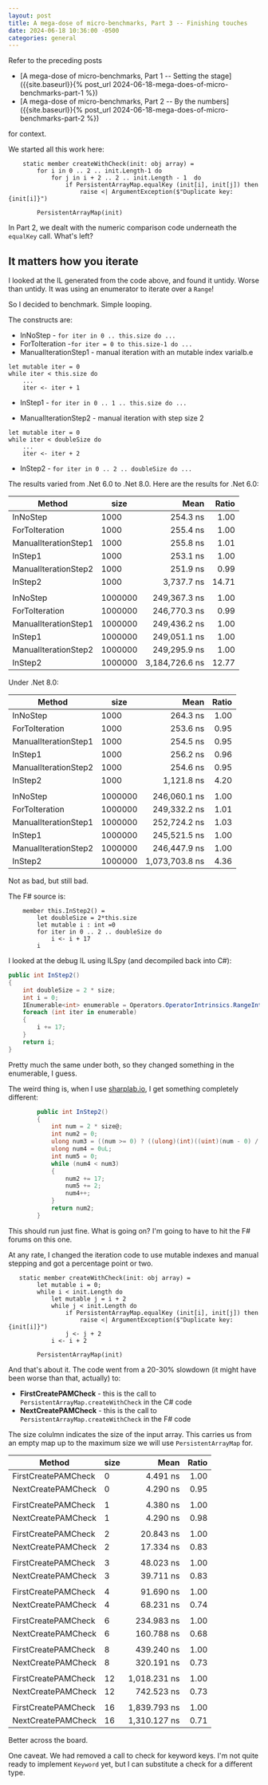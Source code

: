 ```yaml
---
layout: post
title: A mega-dose of micro-benchmarks, Part 3 -- Finishing touches   
date: 2024-06-18 10:36:00 -0500
categories: general
---
```


Refer to the preceding posts

- [A mega-dose of micro-benchmarks, Part 1 -- Setting the stage]({{site.baseurl}}{% post_url 2024-06-18-mega-does-of-micro-benchmarks-part-1 %})
- [A mega-dose of micro-benchmarks, Part 2 -- By the numbers]({{site.baseurl}}{% post_url 2024-06-18-mega-does-of-micro-benchmarks-part-2 %})

for context.


We started all this work here:

```F#
    static member createWithCheck(init: obj array) =
        for i in 0 .. 2 .. init.Length-1 do
            for j in i + 2 .. 2 .. init.Length - 1  do
                if PersistentArrayMap.equalKey (init[i], init[j]) then
                    raise <| ArgumentException($"Duplicate key: {init[i]}")
                    
        PersistentArrayMap(init)
```

In Part 2, we dealt with the numeric comparison code underneath the `equalKey` call.
What's left?


## It matters how you iterate


I looked at the IL generated from the code above, and found it untidy.
Worse than untidy.  It was using an enumerator to iterate over a `Range`!

So I decided to benchmark.  Simple looping.

The constructs are: 

- InNoStep - `for iter in 0 .. this.size do ... `
- ForToIteration -`for iter = 0 to this.size-1 do ... `
- ManualIterationStep1 - manual iteration with an mutable index varialb.e

```F#
let mutable iter = 0
while iter < this.size do
    ...
    iter <- iter + 1
```


- InStep1 - `for iter in 0 .. 1 .. this.size do ... `

- ManualIterationStep2 - manual iteration with step size 2

```F#
let mutable iter = 0
while iter < doubleSize do
    ...
    iter <- iter + 2
```

- InStep2  - `for iter in 0 .. 2 .. doubleSize do ... `


The results varied from .Net 6.0 to .Net 8.0.  Here are the results for .Net 6.0:

| Method               | size    | Mean           | Ratio |
|--------------------- |-------- |---------------:|------:|
| InNoStep             | 1000    |       254.3 ns |  1.00 |
| ForToIteration       | 1000    |       255.4 ns |  1.00 |
| ManualIterationStep1 | 1000    |       255.8 ns |  1.01 |
| InStep1              | 1000    |       253.1 ns |  1.00 |
| ManualIterationStep2 | 1000    |       251.9 ns |  0.99 |
| InStep2              | 1000    |     3,737.7 ns | 14.71 |
|                      |         |                |       |
| InNoStep             | 1000000 |   249,367.3 ns |  1.00 |
| ForToIteration       | 1000000 |   246,770.3 ns |  0.99 |
| ManualIterationStep1 | 1000000 |   249,436.2 ns |  1.00 |
| InStep1              | 1000000 |   249,051.1 ns |  1.00 |
| ManualIterationStep2 | 1000000 |   249,295.9 ns |  1.00 |
| InStep2              | 1000000 | 3,184,726.6 ns | 12.77 |


Under .Net 8.0:

| Method               | size    | Mean           | Ratio |
|--------------------- |-------- |---------------:|------:|
| InNoStep             | 1000    |       264.3 ns |  1.00 |
| ForToIteration       | 1000    |       253.6 ns |  0.95 |
| ManualIterationStep1 | 1000    |       254.5 ns |  0.95 |
| InStep1              | 1000    |       256.2 ns |  0.96 |
| ManualIterationStep2 | 1000    |       254.6 ns |  0.95 |
| InStep2              | 1000    |     1,121.8 ns |  4.20 |
|                      |         |                |       |
| InNoStep             | 1000000 |   246,060.1 ns |  1.00 |
| ForToIteration       | 1000000 |   249,332.2 ns |  1.01 |
| ManualIterationStep1 | 1000000 |   252,724.2 ns |  1.03 |
| InStep1              | 1000000 |   245,521.5 ns |  1.00 |
| ManualIterationStep2 | 1000000 |   246,447.9 ns |  1.00 |
| InStep2              | 1000000 | 1,073,703.8 ns |  4.36 |

Not as bad, but still bad.

The F# source is:

```F#
    member this.InStep2() = 
        let doubleSize = 2*this.size
        let mutable i : int =0
        for iter in 0 .. 2 .. doubleSize do
            i <- i + 17
        i
```

I looked at the debug IL using ILSpy (and decompiled back into C#):

```C#
public int InStep2()
{
	int doubleSize = 2 * size;
	int i = 0;
	IEnumerable<int> enumerable = Operators.OperatorIntrinsics.RangeInt32(0, 2, doubleSize);
	foreach (int iter in enumerable)
	{
		i += 17;
	}
	return i;
}
```

Pretty much the same under both, so they changed something in the enumerable, I guess.

The weird thing is, when I use [sharplab.io](https://sharplab.io), I get something completely different:

```C#
        public int InStep2()
        {
            int num = 2 * size@;
            int num2 = 0;
            ulong num3 = ((num >= 0) ? ((ulong)(int)((uint)(num - 0) / 2u) + 1uL) : 0);
            ulong num4 = 0uL;
            int num5 = 0;
            while (num4 < num3)
            {
                num2 += 17;
                num5 += 2;
                num4++;
            }
            return num2;
        }
```

This should run just fine.  What is going on?   I'm going to have to hit the F# forums on this one.

At any rate, I changed the iteration code to use mutable indexes and manual stepping and got a percentage point or two.

```F#
   static member createWithCheck(init: obj array) =
        let mutable i = 0;
        while i < init.Length do
            let mutable j = i + 2
            while j < init.Length do
                if PersistentArrayMap.equalKey (init[i], init[j]) then
                    raise <| ArgumentException($"Duplicate key: {init[i]}")
                j <- j + 2
            i <- i + 2

        PersistentArrayMap(init)
```

And that's about it.  The code went from a 20-30% slowdown (it might have been worse than that, actually) to:

- __FirstCreatePAMCheck__ - this is the call to `PersistentArrayMap.createWithCheck` in the C# code
- __NextCreatePAMCheck__ - this is the call to `PersistentArrayMap.createWithCheck` in the F# code

The size colulmn indicates the size of the input array.  This carries us from an empty map up to the maximum size we will use `PersistentArrayMap` for.  


| Method              | size | Mean         | Ratio |
|-------------------- |----- |-------------:|------:|
| FirstCreatePAMCheck | 0    |     4.491 ns |  1.00 |
| NextCreatePAMCheck  | 0    |     4.290 ns |  0.95 |
|                     |      |              |       |
| FirstCreatePAMCheck | 1    |     4.380 ns |  1.00 |
| NextCreatePAMCheck  | 1    |     4.290 ns |  0.98 |
|                     |      |              |       |
| FirstCreatePAMCheck | 2    |    20.843 ns |  1.00 |
| NextCreatePAMCheck  | 2    |    17.334 ns |  0.83 |
|                     |      |              |       |
| FirstCreatePAMCheck | 3    |    48.023 ns |  1.00 |
| NextCreatePAMCheck  | 3    |    39.711 ns |  0.83 |
|                     |      |              |       |
| FirstCreatePAMCheck | 4    |    91.690 ns |  1.00 |
| NextCreatePAMCheck  | 4    |    68.231 ns |  0.74 |
|                     |      |              |       |
| FirstCreatePAMCheck | 6    |   234.983 ns |  1.00 |
| NextCreatePAMCheck  | 6    |   160.788 ns |  0.68 |
|                     |      |              |       |
| FirstCreatePAMCheck | 8    |   439.240 ns |  1.00 |
| NextCreatePAMCheck  | 8    |   320.191 ns |  0.73 |
|                     |      |              |       |
| FirstCreatePAMCheck | 12   | 1,018.231 ns |  1.00 |
| NextCreatePAMCheck  | 12   |   742.523 ns |  0.73 |
|                     |      |              |       |
| FirstCreatePAMCheck | 16   | 1,839.793 ns |  1.00 |
| NextCreatePAMCheck  | 16   | 1,310.127 ns |  0.71 |

Better across the board.

One caveat.  We had removed a call to check for keyword keys.
I'm not quite ready to implement `Keyword` yet, but I can substitute a check for a different type.
